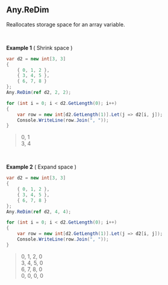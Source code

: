 ## Any.ReDim

Reallocates storage space for an array variable.

<br/>

**Example 1** ( Shrink space )

```csharp
var d2 = new int[3, 3]
{
    { 0, 1, 2 },
    { 3, 4, 5 },
    { 6, 7, 8 }
};
Any.ReDim(ref d2, 2, 2);

for (int i = 0; i < d2.GetLength(0); i++)
{
    var row = new int[d2.GetLength(1)].Let(j => d2[i, j]);
    Console.WriteLine(row.Join(", "));
}
```

> 0, 1<br/>3, 4

<br/>

**Example 2** ( Expand space )

```csharp
var d2 = new int[3, 3]
{
    { 0, 1, 2 },
    { 3, 4, 5 },
    { 6, 7, 8 }
};
Any.ReDim(ref d2, 4, 4);

for (int i = 0; i < d2.GetLength(0); i++)
{
    var row = new int[d2.GetLength(1)].Let(j => d2[i, j]);
    Console.WriteLine(row.Join(", "));
}
```

> 0, 1, 2, 0<br/>3, 4, 5, 0<br/>6, 7, 8, 0<br/>0, 0, 0, 0

<br/>

